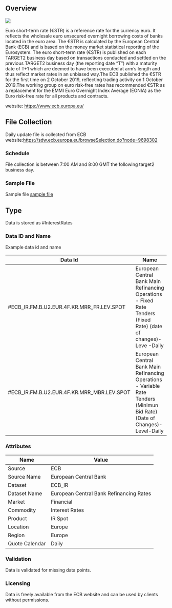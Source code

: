 ## Overview

![](/img/data/ecb.png)

Euro short-term rate (€STR) is a reference rate for the currency euro. It  reflects the wholesale euro unsecured overnight borrowing costs of banks located in the euro area. The €STR is calculated by the European Central Bank (ECB) and is based on the money market statistical reporting of the Eurosystem. The euro short-term rate (€STR) is published on each TARGET2 business day based on transactions conducted and settled on the previous TARGET2 business day (the reporting date “T”) with a maturity date of T+1 which are deemed to have been executed at arm’s length and thus reflect market rates in an unbiased way.The ECB published the €STR for the first time on 2 October 2019, reflecting trading activity on 1 October 2019.The working group on euro risk-free rates has recommended €STR as a replacement for the EMMI Euro Overnight Index Average (EONIA) as the Euro risk-free rate for all products and contracts.

website: https://www.ecb.europa.eu/

## File Collection

Daily update file is collected from ECB website:https://sdw.ecb.europa.eu/browseSelection.do?node=9698302   

### Schedule

File collection is between 7:00 AM and 8:00 GMT the following target2 business day.

### Sample File

Sample file [sample file](pathname://../../static/file-samples/ecb_ir_inputfile.xml)

## Type

Data is stored as #InterestRates

### Data ID and Name

Example data id and name

|**Data Id**|**Name**|
|-|-|
|#ECB_IR.FM.B.U2.EUR.4F.KR.MRR_FR.LEV.SPOT|European Central Bank Main Refinancing Operations - Fixed Rate Tenders (Fixed Rate) (date of changes)-Leve -Daily|
|#ECB_IR.FM.B.U2.EUR.4F.KR.MRR_MBR.LEV.SPOT|European Central Bank Main Refinancing Operations - Variable Rate Tenders (Minimun Bid Rate) (Date of Changes)-Level-Daily|

### Attributes

|Name|Value|
|-|-|
|Source|ECB|
|Source Name|European Central Bank|
|Dataset|ECB_IR|
|Dataset Name|European Central Bank Refinancing Rates|
|Market|Financial|
|Commodity|Interest Rates|
|Product|IR Spot|
|Location|Europe|
|Region|Europe|
|Quote Calendar|Daily||

### Validation

Data is validated for missing data points.

### Licensing

Data is freely available from the ECB website and can be used by clients without permissions.